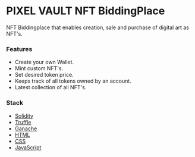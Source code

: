 # PIXEL VAULT NFT BiddingPlace


NFT Biddingplace that enables creation, sale and purchase of digital art as NFT's.

### Features
- Create your own Wallet.
- Mint custom NFT's.
- Set desired token price.
- Keeps track of all tokens owned by an account.
- Latest collection of all NFT's.

### Stack
- [Solidity](https://docs.soliditylang.org/en/v0.7.6/)
- [Truffle](https://www.trufflesuite.com/truffle)
- [Ganache](https://www.trufflesuite.com/ganache)
- [HTML](https://developer.mozilla.org/en-US/docs/Web/HTML)
- [CSS](https://developer.mozilla.org/en-US/docs/Web/CSS)
- [JavaScript](https://www.learn-js.org/)


